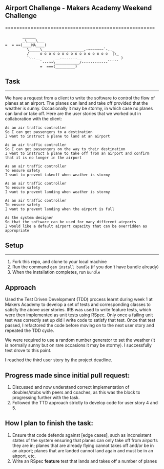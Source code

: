 ## Airport Challenge - Makers Academy Weekend Challenge
=====================================================

```
        ______
        _\____\___
=  = ==(____MA____)
          \_____\___________________,-~~~~~~~`-.._
          /     o o o o o o o o o o o o o o o o  |\_
          `~-.__       __..----..__                  )
                `---~~\___________/------------`````
                =  ===(_________)

```

## Task
-----

We have a request from a client to write the software to control the flow of planes at an airport. The planes can land and take off provided that the weather is sunny. Occasionally it may be stormy, in which case no planes can land or take off.  Here are the user stories that we worked out in collaboration with the client:

```
As an air traffic controller
So I can get passengers to a destination
I want to instruct a plane to land at an airport

As an air traffic controller
So I can get passengers on the way to their destination
I want to instruct a plane to take off from an airport and confirm that it is no longer in the airport

As an air traffic controller
To ensure safety
I want to prevent takeoff when weather is stormy

As an air traffic controller
To ensure safety
I want to prevent landing when weather is stormy

As an air traffic controller
To ensure safety
I want to prevent landing when the airport is full

As the system designer
So that the software can be used for many different airports
I would like a default airport capacity that can be overridden as appropriate
```

## Setup
-------

1. Fork this repo, and clone to your local machine
2. Run the command `gem install bundle` (if you don't have bundle already)
3. When the installation completes, run `bundle`

## Approach

Used the Test Driven Development (TDD) process learnt during week 1 at Makers Academy to develop a set of tests and corresponding classes to satisfy the above user stories. IRB was used to write feature tests, which were then implemented as unit tests using RSpec. Only once a failing unit test was correctly set up did I write code to satisfy that test. Once that test passed, I refactored the code before moving on to the next user story and repeated the TDD cycle.

We were required to use a random number generator to set the weather (it is normally sunny but on rare occasions it may be stormy). I successfully test drove to this point.

I reached the third user story by the project deadline.

## Progress made since initial pull request:
1. Discussed and now understand correct implementation of doubles/stubs with peers and coaches, as this was the block to progressing further with the task.
2. Followed the TTD approach strictly to develop code for user story 4 and 5.

## How I plan to finish the task:

1. Ensure that code defends against [edge cases], such as inconsistent states of the system ensuring that planes can only take off from airports they are in; planes that are already flying cannot takes off and/or be in an airport; planes that are landed cannot land again and must be in an airport, etc.
2. Write an RSpec **feature** test that lands and takes off a number of planes
